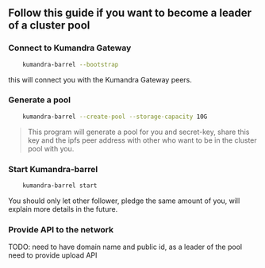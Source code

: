 ## Follow this guide if you want to become a leader of a cluster pool

### Connect to Kumandra Gateway
```bash
    kumandra-barrel --bootstrap
```
this will connect you with the Kumandra Gateway peers.

### Generate a pool
```bash
    kumandra-barrel --create-pool --storage-capacity 10G
```
> This program will generate a pool for you and secret-key, share this key and the ipfs peer address with other who want to be in the cluster pool with you.

### Start Kumandra-barrel
```bash
    kumandra-barrel start
```
You should only let other follower, pledge the same amount of you, will explain more details in the future.

### Provide API to the network
TODO: need to have domain name and public id, as a leader of the pool need to provide upload API